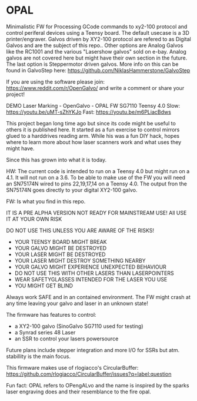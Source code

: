# OPAL

Minimalistic FW for Processing GCode commands to xy2-100 protocol and control periferal devices using a Teensy board.
The default usecase is a 3D printer/engraver. Galvos driven by XY2-100 protocol are refered to as Digital Galvos and are
the subject of this repo.. Other options are Analog Galvos like the RC1001 and the various "Lasershow galvos" sold on e-bay.
Analog galvos are not covered here but might have their own section in the future. The last option is Steppermotor driven
galvos. More info on this can be found in GalvoStep here:  https://github.com/NiklasHammerstone/GalvoStep

If you are using the software please join: https://www.reddit.com/r/OpenGalvo/ and write a comment or share your project!

DEMO
Laser Marking - OpenGalvo - OPAL FW SG7110 Teensy 4.0
Slow:
  https://youtu.be/uMT-sZhYKJo
Fast:
  https://youtu.be/m6PLiacBdws


This project began long time ago but since its code might be useful to others it is published here.
It started as a fun exercise to control mirrors glued to a harddrives reading arm. While his was a
fun DIY hack, hopes where to learn more about how laser scanners work and what uses they might have.

Since this has grown into what it is today. 

HW:
The current code is intended to run on a Teensy 4.0 but might run on a 4.1. It will not run on a 3.6.
To be able to make use of the FW you will need an SN75174N wired to pins 22,19,17,14 on a Teensy 4.0.
The output fron the SN75174N goes directly to your digital XY2-100 galvo.

FW:
Is what you find in this repo. 

IT IS A PRE ALPHA VERSION NOT READY FOR MAINSTREAM USE!
All USE IT AT YOUR OWN RISK

DO NOT USE THIS UNLESS YOU ARE AWARE OF THE RISKS!
- YOUR TEENSY BOARD MIGHT BREAK
- YOUR GALVO MIGHT BE DESTROYED
- YOUR LASER MIGHT BE DESTROYED
- YOUR LASER MIGHT DESTROY SOMETHING NEARBY
- YOUR GALVO MIGHT EXPERIENCE UNEXPECTED BEHAVIOUR
- DO NOT USE THIS WITH OTHER LASERS THAN LASERPOINTERS
- WEAR SAFETYGLASSES INTENDED FOR THE LASER YOU USE
- YOU MIGHT GET BLIND

Always work SAFE and in an contained environment. The FW might crash at any time leaving your galvo and laser in an unknown state!

The firmware has features to control:

- a XY2-100 galvo (SinoGalvo SG7110 used for testing)
- a Synrad series 48 Laser
- an SSR to control your lasers powersource

Future plans include stepper integration and more I/O for SSRs but atm. stabillity is the main focus.

This firmware makes use of rlogiacco's CircularBuffer: https://github.com/rlogiacco/CircularBuffer/issues?q=label:question

Fun fact: OPAL refers to OPengALvo and the name is inspired by the sparks laser engraving does and their resemblance to the fire opal.

